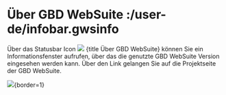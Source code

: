 # Über GBD WebSuite :/user-de/infobar.gwsinfo

Über das Statusbar Icon ![](gws-logo-24px.svg) {title Über GBD WebSuite} können Sie ein Informationsfenster aufrufen, über das die genutzte GBD WebSuite Version eingesehen werden kann. Über den Link gelangen Sie auf die Projektseite der GBD WebSuite.

![](gbd-websuite_info.png){border=1}
